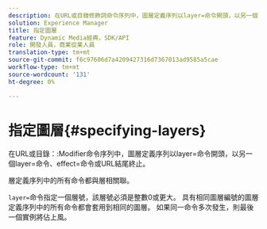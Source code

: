```yaml
---
description: 在URL或目錄修飾詞命令序列中，圖層定義序列以layer=命令開頭，以另一個layer=命令、effect=命令或URL結尾終止。
solution: Experience Manager
title: 指定圖層
feature: Dynamic Media經典，SDK/API
role: 開發人員，商業從業人員
translation-type: tm+mt
source-git-commit: f6c97606d7a4209427316d7367013ad9585a5cae
workflow-type: tm+mt
source-wordcount: '131'
ht-degree: 0%

---
```



# 指定圖層{#specifying-layers}

在URL或目錄：:Modifier命令序列中，圖層定義序列以layer=命令開頭，以另一個layer=命令、effect=命令或URL結尾終止。

層定義序列中的所有命令都與層相關聯。

`layer=`命令指定一個層號，該層號必須是整數0或更大。 具有相同圖層編號的圖層定義序列中的所有命令都會套用到相同的圖層。 如果同一命令多次發生，則最後一個實例將佔上風。
